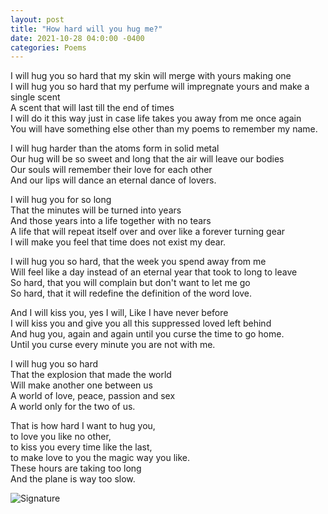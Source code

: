```yaml
---
layout: post
title: "How hard will you hug me?"
date: 2021-10-28 04:0:00 -0400
categories: Poems
---
```


I will hug you so hard that my skin will merge with yours making one <br>
I will hug you so hard that my perfume will impregnate yours and make a single scent <br>
A scent that will last till the end of  times <br>
I will do it this way just in case life takes you away from me once again <br>
You will have something else other than my poems to remember my name. <br>

I will hug harder than the atoms form in solid metal <br>
Our hug will be so sweet and long that the air will leave our bodies <br>
Our souls will remember their love for each other <br>
And our lips will dance an eternal dance of lovers. <br>

I will  hug you for so long <br>
That the minutes will be turned into years <br>
And those years into a life together with no tears <br>
A life that will repeat itself over and over like a forever turning gear <br>
l will make you feel that time does not exist my dear. <br>

I will hug you so hard, that the week you spend away from me <br>
Will feel like a day instead of an eternal year that took to long to leave <br>
So hard, that you will complain but don't want to let me go <br>
So hard, that it will redefine the definition of the word love. <br>

And I will kiss you, yes I will, Like I have never before <br>
I will kiss you and give you all this suppressed loved left behind <br>
And hug you, again and again until you curse the time to go home. <br>
Until you curse every minute you are not with me. <br>

I will hug you so hard <br>
That the explosion that made the world <br>
Will make another one between us <br>
A world of love, peace, passion and sex <br>
A world only for the two of us. <br>

That is how hard I want to hug you,  <br>
to love you like no other,  <br>
to kiss you every time like the last,  <br>
to make love to you the magic way you like.  <br>
These hours are taking too long  <br>
And the plane is way too slow. <br>

![Signature](https://robertalberto.com/ttdlmr.png)
